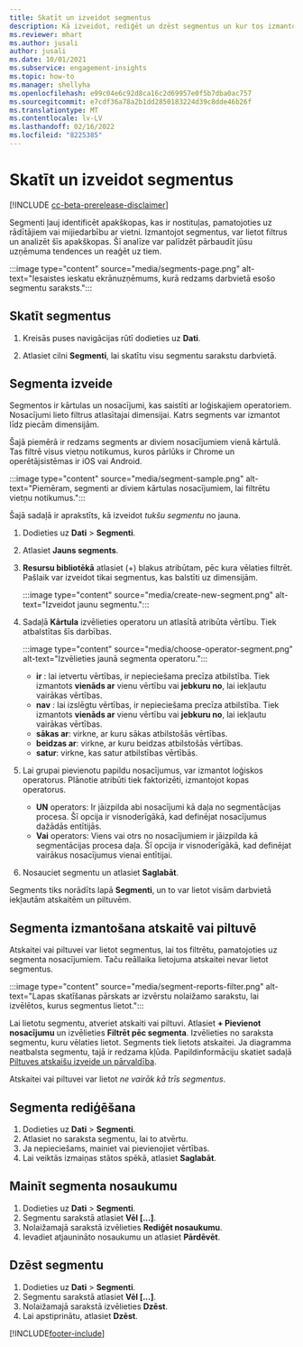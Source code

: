 ```yaml
---
title: Skatīt un izveidot segmentus
description: Kā izveidot, rediģēt un dzēst segmentus un kur tos izmantot.
ms.reviewer: mhart
ms.author: jusali
author: jusali
ms.date: 10/01/2021
ms.subservice: engagement-insights
ms.topic: how-to
ms.manager: shellyha
ms.openlocfilehash: e99c04e6c92d8ca16c2d69957e0f5b7dba0ac757
ms.sourcegitcommit: e7cdf36a78a2b1dd2850183224d39c8dde46b26f
ms.translationtype: MT
ms.contentlocale: lv-LV
ms.lasthandoff: 02/16/2022
ms.locfileid: "8225385"
---
```

# <a name="view-and-create-segments"></a>Skatīt un izveidot segmentus

[!INCLUDE [cc-beta-prerelease-disclaimer](includes/cc-beta-prerelease-disclaimer.md)]

Segmenti ļauj identificēt apakškopas, kas ir nostituļas, pamatojoties uz rādītājiem vai mijiedarbību ar vietni. Izmantojot segmentus, var lietot filtrus un analizēt šīs apakškopas. Šī analīze var palīdzēt pārbaudīt jūsu uzņēmuma tendences un reaģēt uz tiem. 

:::image type="content" source="media/segments-page.png" alt-text="Iesaistes ieskatu ekrānuzņēmums, kurā redzams darbvietā esošo segmentu saraksts.":::

## <a name="view-segments"></a>Skatīt segmentus

1. Kreisās puses navigācijas rūtī dodieties uz **Dati**. 

1. Atlasiet cilni **Segmenti**, lai skatītu visu segmentu sarakstu darbvietā. 

## <a name="create-a-segment"></a>Segmenta izveide

Segmentos ir kārtulas un nosacījumi, kas saistīti ar loģiskajiem operatoriem. Nosacījumi lieto filtrus atlasītajai dimensijai. Katrs segments var izmantot līdz piecām dimensijām.

Šajā piemērā ir redzams segments ar diviem nosacījumiem vienā kārtulā. Tas filtrē visus vietņu notikumus, kuros pārlūks ir Chrome un operētājsistēmas ir iOS vai Android.

:::image type="content" source="media/segment-sample.png" alt-text="Piemēram, segmenti ar diviem kārtulas nosacījumiem, lai filtrētu vietņu notikumus.":::

Šajā sadaļā ir aprakstīts, kā izveidot *tukšu segmentu* no jauna.

1. Dodieties uz **Dati** > **Segmenti**.

1. Atlasiet **Jauns segments**.

1. **Resursu bibliotēkā** atlasiet (+) blakus atribūtam, pēc kura vēlaties filtrēt. Pašlaik var izveidot tikai segmentus, kas balstīti uz dimensijām.

   :::image type="content" source="media/create-new-segment.png" alt-text="Izveidot jaunu segmentu.":::

1. Sadaļā **Kārtula** izvēlieties operatoru un atlasītā atribūta vērtību. Tiek atbalstītas šīs darbības.

   :::image type="content" source="media/choose-operator-segment.png" alt-text="Izvēlieties jaunā segmenta operatoru.":::

   - **ir** : lai ietvertu vērtības, ir nepieciešama precīza atbilstība. Tiek izmantots **vienāds ar** vienu vērtību vai **jebkuru no**, lai iekļautu vairākas vērtības.
   - **nav** : lai izslēgtu vērtības, ir nepieciešama precīza atbilstība. Tiek izmantots **vienāds ar** vienu vērtību vai **jebkuru no**, lai iekļautu vairākas vērtības.
   - **sākas ar**: virkne, ar kuru sākas atbilstošās vērtības.
   - **beidzas ar**: virkne, ar kuru beidzas atbilstošās vērtības.
   - **satur**: virkne, kas satur atbilstības vērtībās.

1. Lai grupai pievienotu papildu nosacījumus, var izmantot loģiskos operatorus. Plānotie atribūti tiek faktorizēti, izmantojot kopas operatorus.
   - **UN** operators: Ir jāizpilda abi nosacījumi kā daļa no segmentācijas procesa. Šī opcija ir visnoderīgākā, kad definējat nosacījumus dažādās entītijās.
   - **Vai** operators: Viens vai otrs no nosacījumiem ir jāizpilda kā segmentācijas procesa daļa. Šī opcija ir visnoderīgākā, kad definējat vairākus nosacījumus vienai entītijai.

1. Nosauciet segmentu un atlasiet **Saglabāt**. 

Segments tiks norādīts lapā **Segmenti**, un to var lietot visām darbvietā iekļautām atskaitēm un piltuvēm.

## <a name="use-a-segment-in-a-report-or-funnel"></a>Segmenta izmantošana atskaitē vai piltuvē

Atskaitei vai piltuvei var lietot segmentus, lai tos filtrētu, pamatojoties uz segmenta nosacījumiem. Taču reāllaika lietojuma atskaitei nevar lietot segmentus.

:::image type="content" source="media/segment-reports-filter.png" alt-text="Lapas skatīšanas pārskats ar izvērstu nolaižamo sarakstu, lai izvēlētos, kurus segmentus lietot.":::

Lai lietotu segmentu, atveriet atskaiti vai piltuvi. Atlasiet **+ Pievienot nosacījumu** un izvēlieties **Filtrēt pēc segmenta**. Izvēlieties no saraksta segmentu, kuru vēlaties lietot. Segments tiek lietots atskaitei. Ja diagramma neatbalsta segmentu, tajā ir redzama kļūda. Papildinformāciju skatiet sadaļā [Piltuves atskaišu izveide un pārvaldība](funnel-reports.md).
 
Atskaitei vai piltuvei var lietot *ne vairāk kā trīs segmentus*.

## <a name="edit-a-segment"></a>Segmenta rediģēšana

1. Dodieties uz **Dati** > **Segmenti**.
1. Atlasiet no saraksta segmentu, lai to atvērtu. 
1. Ja nepieciešams, mainiet vai pievienojiet vērtības.
1. Lai veiktās izmaiņas stātos spēkā, atlasiet **Saglabāt**.

## <a name="change-the-name-of-a-segment"></a>Mainīt segmenta nosaukumu

1. Dodieties uz **Dati** > **Segmenti**.
1. Segmentu sarakstā atlasiet **Vēl [...]**. 
1. Nolaižamajā sarakstā izvēlieties **Rediģēt nosaukumu**.
1. Ievadiet atjaunināto nosaukumu un atlasiet **Pārdēvēt**.

## <a name="delete-a-segment"></a>Dzēst segmentu

1. Dodieties uz **Dati** > **Segmenti**.
1. Segmentu sarakstā atlasiet **Vēl [...]**. 
1. Nolaižamajā sarakstā izvēlieties **Dzēst**.
1. Lai apstiprinātu, atlasiet **Dzēst**.



[!INCLUDE[footer-include](../includes/footer-banner.md)]
